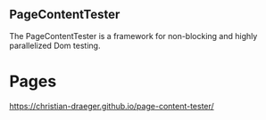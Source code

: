 ## PageContentTester

The PageContentTester is a framework for non-blocking and highly parallelized Dom testing.

Pages
=======

https://christian-draeger.github.io/page-content-tester/

